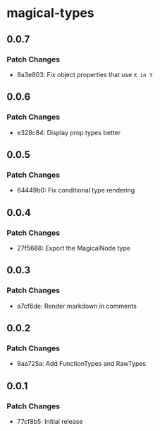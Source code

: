 # magical-types

## 0.0.7

### Patch Changes

- 9a3e803: Fix object properties that use `X in Y`

## 0.0.6

### Patch Changes

- e328c84: Display prop types better

## 0.0.5

### Patch Changes

- 64449b0: Fix conditional type rendering

## 0.0.4

### Patch Changes

- 27f5688: Export the MagicalNode type

## 0.0.3

### Patch Changes

- a7cf6de: Render markdown in comments

## 0.0.2

### Patch Changes

- 9aa725a: Add FunctionTypes and RawTypes

## 0.0.1

### Patch Changes

- 77cf8b5: Initial release
